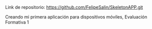 Link de repositorio: https://github.com/FelipeSalin/SkeletonAPP.git

Creando mi primera aplicación para dispositivos móviles, Evaluación Formativa 1
